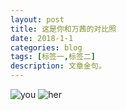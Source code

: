 ```yaml
---
layout: post
title: 这是你和万茜的对比照
date: 2018-1-1
categories: blog
tags: [标签一,标签二]
description: 文章金句。
---
```


![you](https://github.com/512524820/512524820.github.io/img/black.jpg)  ![her](https://github.com/512524820/512524820.github.io/_posts/img/her.jpg)















